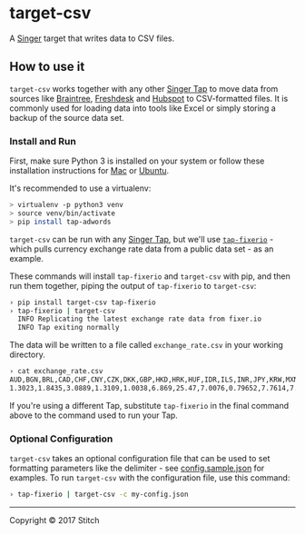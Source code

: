 # target-csv

A [Singer](https://singer.io) target that writes data to CSV files.

## How to use it

`target-csv` works together with any other [Singer Tap] to move data
from sources like [Braintree], [Freshdesk] and [Hubspot] to
CSV-formatted files. It is commonly used for loading data into tools
like Excel or simply storing a backup of the source data set.

### Install and Run

First, make sure Python 3 is installed on your system or follow these
installation instructions for [Mac] or
[Ubuntu].


It's recommended to use a virtualenv:

```bash
> virtualenv -p python3 venv
> source venv/bin/activate
> pip install tap-adwords
```

`target-csv` can be run with any [Singer Tap], but we'll use
[`tap-fixerio`][Fixerio] - which pulls currency exchange rate data
from a public data set - as an example.

These commands will install `tap-fixerio` and `target-csv` with pip,
and then run them together, piping the output of `tap-fixerio` to
`target-csv`:

```bash
› pip install target-csv tap-fixerio
› tap-fixerio | target-csv
  INFO Replicating the latest exchange rate data from fixer.io
  INFO Tap exiting normally
```

The data will be written to a file called `exchange_rate.csv` in your
working directory.

```bash
› cat exchange_rate.csv
AUD,BGN,BRL,CAD,CHF,CNY,CZK,DKK,GBP,HKD,HRK,HUF,IDR,ILS,INR,JPY,KRW,MXN,MYR,NOK,NZD,PHP,PLN,RON,RUB,SEK,SGD,THB,TRY,ZAR,EUR,USD,date
1.3023,1.8435,3.0889,1.3109,1.0038,6.869,25.47,7.0076,0.79652,7.7614,7.0011,290.88,13317.0,3.6988,66.608,112.21,1129.4,19.694,4.4405,8.3292,1.3867,50.198,4.0632,4.2577,58.105,8.9724,1.4037,34.882,3.581,12.915,0.9426,1.0,2017-02-24T00:00:00Z
```

If you're using a different Tap, substitute `tap-fixerio` in the final
command above to the command used to run your Tap.

### Optional Configuration

`target-csv` takes an optional configuration file that can be used to
set formatting parameters like the delimiter - see
[config.sample.json](config.sample.json) for examples. To run
`target-csv` with the configuration file, use this command:

```bash
› tap-fixerio | target-csv -c my-config.json
```

---

Copyright &copy; 2017 Stitch

[Singer Tap]: https://singer.io
[Braintree]: https://github.com/singer-io/tap-braintree
[Freshdesk]: https://github.com/singer-io/tap-freshdesk
[Hubspot]: https://github.com/singer-io/tap-hubspot
[Fixerio]: https://github.com/singer-io/tap-fixerio
[Mac]: http://docs.python-guide.org/en/latest/starting/install3/osx/
[Ubuntu]: https://www.digitalocean.com/community/tutorials/how-to-install-python-3-and-set-up-a-local-programming-environment-on-ubuntu-16-04